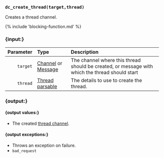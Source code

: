 ### `dc_create_thread(target,thread)`

Creates a thread channel.

{% include 'blocking-function.md' %}


### {input:}

| Parameter | Type                                                           | Description                                                                                    |
|----------:|:---------------------------------------------------------------|:-----------------------------------------------------------------------------------------------|
|  `target` | [Channel](/values/channel.md) or [Message](/values/message.md) | The channel where this thread should be created, or message with which the thread should start |
|  `thread` | [Thread parsable](/parsables/thread.md)                        | The details to use to create the thread.                                                       |


### {output:}

#### {output values:}

* The created [thread channel](/values/channel.md).

#### {output exceptions:}

* Throws an exception on failure.
* `bad_request`